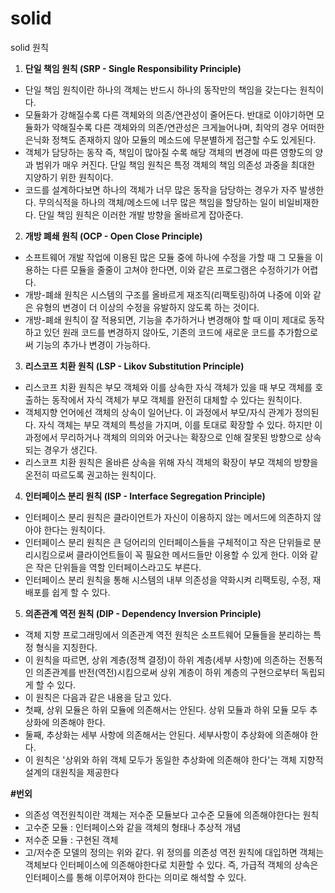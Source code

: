 # solid
solid 원칙

1. **단일 책임 원칙 (SRP - Single Responsibility Principle)**

 - 단일 책임 원칙이란 하나의 객체는 반드시 하나의 동작만의 책임을 갖는다는 원칙이다.
 - 모듈화가 강해질수록 다른 객체와의 의존/연관성이 줄어든다. 반대로 이야기하면 모듈화가 약해질수록 다른 객체와의 의존/연관성은 크게늘어나며,
  최악의 경우 어떠한 은닉화 정책도 존재하지 않아 모듈의 메소드에 무분별하게 접근할 수도 있게된다.
 - 객체가 담당하는 동작 즉, 책임이 많아질 수록 해당 객체의 변경에 따른 영향도의 양과 범위가 매우 커진다. 단일 책임 원칙은 특정 객체의 책임
  의존성 과중을 최대한 지양하기 위한 원칙이다.
 - 코드를 설계하다보면 하나의 객체가 너무 많은 동작을 담당하는 경우가 자주 발생한다. 
  무의식적을 하나의 객체/메소드에 너무 많은 책임을 할당하는 일이 비일비재한다. 단일 책임 원칙은 이러한 개발 방향을 올바르게 잡아준다.

2. **개방 폐쇄 원칙 (OCP - Open Close Principle)**

 - 소프트웨어 개발 작업에 이용된 많은 모듈 중에 하나에 수정을 가할 때 그 모듈을 이용하는 다른 모듈을 줄줄이 고쳐야 한다면, 이와 같은 프로그램은 수정하기가 어렵다. 
 - 개방-폐쇄 원칙은 시스템의 구조를 올바르게 재조직(리팩토링)하여 나중에 이와 같은 유형의 변경이 더 이상의 수정을 유발하지 않도록 하는 것이다. 
 - 개방-폐쇄 원칙이 잘 적용되면, 기능을 추가하거나 변경해야 할 때 이미 제대로 동작하고 있던 원래 코드를 변경하지 않아도, 기존의 코드에 새로운 코드를 추가함으로써 기능의 추가나 변경이 가능하다.


3. **리스코프 치환 원칙 (LSP - Likov Substitution Principle)**

 - 리스코프 치환 원칙은 부모 객체와 이를 상속한 자식 객체가 있을 때 부모 객체를 호출하는 동작에서 자식 객체가 부모 객체를 완전히 대체할 수 있다는 원칙이다.
 - 객체지향 언어에선 객체의 상속이 일어난다. 이 과정에서 부모/자식 관계가 정의된다. 자식 객체는 부모 객체의 특성을 가지며, 이를 토대로 확장할 수 있다. 
  하지만 이 과정에서 무리하거나 객체의 의의와 어긋나는 확장으로 인해 잘못된 방향으로 상속되는 경우가 생긴다.
 - 리스코프 치환 원칙은 올바른 상속을 위해 자식 객체의 확장이 부모 객체의 방향을 온전히 따르도록 권고하는 원칙이다.


4. **인터페이스 분리 원칙 (ISP - Interface Segregation Principle)**

 - 인터페이스 분리 원칙은 클라이언트가 자신이 이용하지 않는 메서드에 의존하지 않아야 한다는 원칙이다.
 - 인터페이스 분리 원칙은 큰 덩어리의 인터페이스들을 구체적이고 작은 단위들로 분리시킴으로써 클라이언트들이 꼭 필요한 메서드들만 이용할 수 있게 한다. 이와 같은 작은 단위들을 역할 인터페이스라고도 부른다.
 - 인터페이스 분리 원칙을 통해 시스템의 내부 의존성을 약화시켜 리팩토링, 수정, 재배포를 쉽게 할 수 있다. 

5. **의존관계 역전 원칙 (DIP - Dependency Inversion Principle)**

 - 객체 지향 프로그래밍에서 의존관계 역전 원칙은 소프트웨어 모듈들을 분리하는 특정 형식을 지칭한다. 
 - 이 원칙을 따르면, 상위 계층(정책 결정)이 하위 계층(세부 사항)에 의존하는 전통적인 의존관계를 반전(역전)시킴으로써 상위 계층이 하위 계층의 구현으로부터 독립되게 할 수 있다. 
 - 이 원칙은 다음과 같은 내용을 담고 있다.
 - 첫째, 상위 모듈은 하위 모듈에 의존해서는 안된다. 상위 모듈과 하위 모듈 모두 추상화에 의존해야 한다.
 - 둘째, 추상화는 세부 사항에 의존해서는 안된다. 세부사항이 추상화에 의존해야 한다.
 - 이 원칙은 '상위와 하위 객체 모두가 동일한 추상화에 의존해야 한다'는 객체 지향적 설계의 대원칙을 제공한다
 
 **#번외**
 
 - 의존성 역전원칙이란 객체는 저수준 모듈보다 고수준 모듈에 의존해야한다는 원칙
 - 고수준 모듈 : 인터페이스와 같을 객체의 형태나 추상적 개념
 - 저수준 모듈 : 구현된 객체
 - 고/저수준 모델의 정의는 위와 같다. 위 정의를 의존성 역전 원칙에 대입하면 객체는 객체보다 인터페이스에 의존해야한다로 치환할 수 있다.
  즉, 가급적 객체의 상속은 인터페이스를 통해 이루어져야 한다는 의미로 해석할 수 있다.
